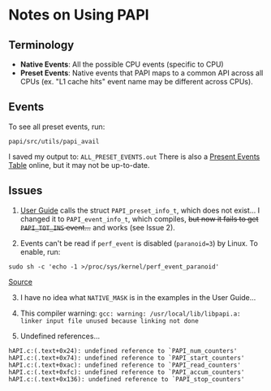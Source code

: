 # Notes on Using PAPI

## Terminology
* **Native Events**: All the possible CPU events (specific to CPU)
* **Preset Events**: Native events that PAPI maps to a common API across all CPUs (ex. "L1 cache hits" event name may be different across CPUs).

## Events
To see all preset events, run:
```
papi/src/utils/papi_avail
```
I saved my output to: `ALL_PRESET_EVENTS.out`
There is also a [Present Events Table](http://icl.cs.utk.edu/projects/papi/presets.html) online, but it may not be up-to-date.

## Issues
1. [User Guide](http://icl.cs.utk.edu/projects/papi/files/documentation/PAPI_USER_GUIDE.htm#C_AND_FORTRAN_CALLING_INTERFACES) calls the struct `PAPI_preset_info_t`, which does not exist... I changed it to `PAPI_event_info_t`, which compiles, ~~but now it fails to get `PAPI_TOT_INS` event...~~ and works (see Issue 2).

2. Events can't be read if `perf_event` is disabled (`paranoid=3`) by Linux. To enable, run:
```
sudo sh -c 'echo -1 >/proc/sys/kernel/perf_event_paranoid'
```
[Source](https://stackoverflow.com/questions/32308175/papi-avail-no-events-available)

3. I have no idea what `NATIVE_MASK` is in the examples in the User Guide...

4. This compiler warning: `gcc: warning: /usr/local/lib/libpapi.a: linker input file unused because linking not done`

5. Undefined references...
```
hAPI.c:(.text+0x24): undefined reference to `PAPI_num_counters'
hAPI.c:(.text+0x74): undefined reference to `PAPI_start_counters'
hAPI.c:(.text+0xac): undefined reference to `PAPI_read_counters'
hAPI.c:(.text+0xfc): undefined reference to `PAPI_accum_counters'
hAPI.c:(.text+0x136): undefined reference to `PAPI_stop_counters'
```
